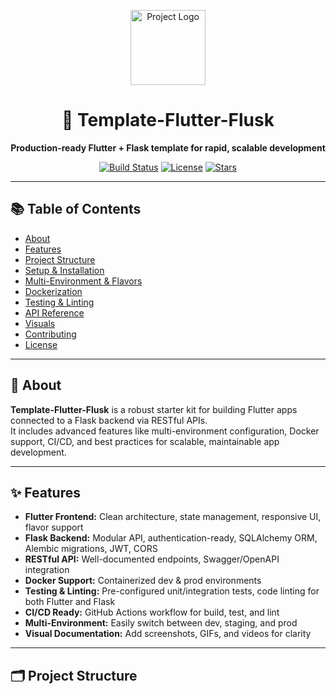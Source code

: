 <p align="center">
  <img src="https://yourdomain.com/logo.png" width="120" alt="Project Logo">
</p>

<h1 align="center">🚀 Template-Flutter-Flusk</h1>
<p align="center">
  <b>Production-ready Flutter + Flask template for rapid, scalable development</b>
</p>

<p align="center">
  <a href="https://github.com/kenyryanta/template-flutter-flusk/actions"><img src="https://img.shields.io/github/actions/workflow/status/kenyryanta/template-flutter-flusk/ci.yml?branch=main&label=build" alt="Build Status"></a>
  <a href="https://github.com/kenyryanta/template-flutter-flusk/blob/main/LICENSE"><img src="https://img.shields.io/github/license/kenyryanta/template-flutter-flusk?color=blue" alt="License"></a>
  <a href="https://github.com/kenyryanta/template-flutter-flusk/stargazers"><img src="https://img.shields.io/github/stars/kenyryanta/template-flutter-flusk?style=social" alt="Stars"></a>
</p>

---

## 📚 Table of Contents

- [About](#about)
- [Features](#features)
- [Project Structure](#project-structure)
- [Setup & Installation](#setup--installation)
- [Multi-Environment & Flavors](#multi-environment--flavors)
- [Dockerization](#dockerization)
- [Testing & Linting](#testing--linting)
- [API Reference](#api-reference)
- [Visuals](#visuals)
- [Contributing](#contributing)
- [License](#license)

---

## 📝 About

**Template-Flutter-Flusk** is a robust starter kit for building Flutter apps connected to a Flask backend via RESTful APIs.  
It includes advanced features like multi-environment configuration, Docker support, CI/CD, and best practices for scalable, maintainable app development.

---

## ✨ Features

- **Flutter Frontend:** Clean architecture, state management, responsive UI, flavor support
- **Flask Backend:** Modular API, authentication-ready, SQLAlchemy ORM, Alembic migrations, JWT, CORS
- **RESTful API:** Well-documented endpoints, Swagger/OpenAPI integration
- **Docker Support:** Containerized dev & prod environments
- **Testing & Linting:** Pre-configured unit/integration tests, code linting for both Flutter and Flask
- **CI/CD Ready:** GitHub Actions workflow for build, test, and lint
- **Multi-Environment:** Easily switch between dev, staging, and prod
- **Visual Documentation:** Add screenshots, GIFs, and videos for clarity

---

## 🗂️ Project Structure

